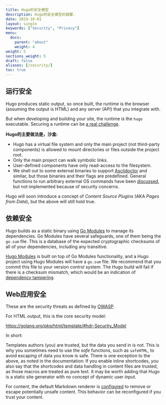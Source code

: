 ```yaml
---
title: Hugo的安全模型
description: Hugo的安全模型的摘要.
date: 2019-10-01
layout: single
keywords: ["Security", "Privacy"]
menu:
  docs:
    parent: "about"
    weight: 4
weight: 5
sections_weight: 5
draft: false
aliases: [/security/]
toc: true
---
```


## 运行安全

Hugo produces static output, so once built, the runtime is the browser (assuming the output is HTML) and any server (API) that you integrate with.

But when developing and building your site, the runtime is the `hugo` executable. Securing a runtime can be [a real challenge](https://blog.logrocket.com/how-to-protect-your-node-js-applications-from-malicious-dependencies-5f2e60ea08f9/).

**Hugo的主要做法是，沙盒:**

* Hugo has a virtual file system and only the main project (not third-party components) is allowed to mount directories or files outside the project root.
* Only the main project can walk symbolic links.
* User-defined components have only read-access to the filesystem.
* We shell out to some external binaries to support [Asciidoctor](/content-management/formats/#list-of-content-formats) and simliar, but those binaries and their flags are predefined. General functions to run arbitrary external OS commands have been [discussed](https://github.com/gohugoio/hugo/issues/796), but not implemented because of security concerns.

Hugo will soon introduce a concept of _Content Source Plugins_ (AKA _Pages from Data_), but the above will still hold true.

## 依赖安全

Hugo builds as a static binary using [Go Modules](https://github.com/golang/go/wiki/Modules) to manage its dependencies. Go Modules have several safeguards, one of them being the `go.sum` file. This is a database of the expected cryptographic checksums of all of your dependencies, including any transitive.

[Hugo Modules](/hugo-modules/) is built on top of Go Modules functionality, and a Hugo project using Hugo Modules will have a `go.sum` file. We recommend that you commit this file to your version control system. The Hugo build will fail if there is a checksum mismatch, which would be an indication of [dependency tampering](https://julienrenaux.fr/2019/12/20/github-actions-security-risk/).

## Web应用安全

These are the security threats as defined by [OWASP](https://en.wikipedia.org/wiki/OWASP).

For HTML output, this is the core security model:

https://golang.org/pkg/html/template/#hdr-Security_Model

In short:

Templates authors (you) are trusted, but the data you send in is not.
This is why you sometimes need to use the _safe_ functions, such as `safeHTML`, to avoid escaping of data you know is safe.
There is one exception to the above, as noted in the documentation: If you enable inline shortcodes, you also say that the shortcodes and data handling in content files are trusted, as those macros are treated as pure text.
It may be worth adding that Hugo is a static site generator with no concept of dynamic user input.

For content, the default Markdown renderer is [configured](/getting-started/configuration-markup) to remove or escape potentially unsafe content. This behavior can be reconfigured if you trust your content.
